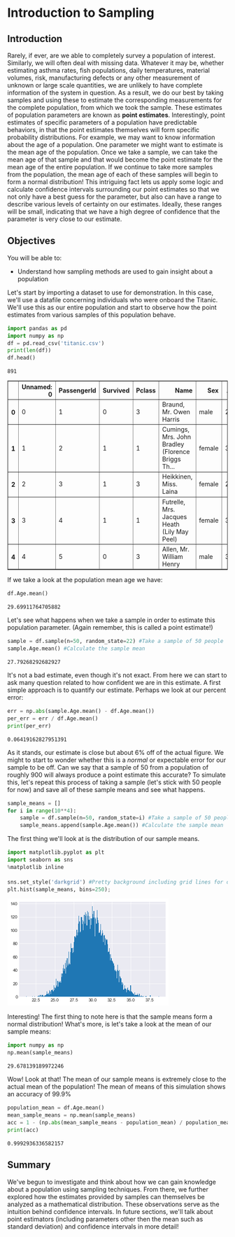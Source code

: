 
# Introduction to Sampling 

## Introduction

Rarely, if ever, are we able to completely survey a population of interest. Similarly, we will often deal with missing data. Whatever it may be, whether estimating asthma rates, fish populations, daily temperatures, material volumes, risk, manufacturing defects or any other measurement of unknown or large scale quantities, we are unlikely to have complete information of the system in question. As a result, we do our best by taking samples and using these to estimate the corresponding measurements for the complete population, from which we took the sample. These estimates of population parameters are known as **point estimates**. Interestingly, point estimates of specific parameters of a population have predictable behaviors, in that the point estimates themselves will form specific probability distributions. For example, we may want to know information about the age of a population. One parameter we might want to estimate is the mean age of the population. Once we take a sample, we can take the mean age of that sample and that would become the point estimate for the mean age of the entire population. If we continue to take more samples from the population, the mean age of each of these samples will begin to form a normal distribution! This intriguing fact lets us apply some logic and calculate confidence intervals surrounding our point estimates so that we not only have a best guess for the parameter, but also can have a range to describe various levels of certainty on our estimates. Ideally, these ranges will be small, indicating that we have a high degree of confidence that the parameter is very close to our estimate.


## Objectives
You will be able to:
* Understand how sampling methods are used to gain insight about a population

Let's start by importing a dataset to use for demonstration. In this case, we'll use a datafile concerning individuals who were onboard the Titanic. We'll use this as our entire population and start to observe how the point estimates from various samples of this population behave.


```python
import pandas as pd
import numpy as np
df = pd.read_csv('titanic.csv')
print(len(df))
df.head()
```

    891





<div>
<style scoped>
    .dataframe tbody tr th:only-of-type {
        vertical-align: middle;
    }

    .dataframe tbody tr th {
        vertical-align: top;
    }

    .dataframe thead th {
        text-align: right;
    }
</style>
<table border="1" class="dataframe">
  <thead>
    <tr style="text-align: right;">
      <th></th>
      <th>Unnamed: 0</th>
      <th>PassengerId</th>
      <th>Survived</th>
      <th>Pclass</th>
      <th>Name</th>
      <th>Sex</th>
      <th>Age</th>
      <th>SibSp</th>
      <th>Parch</th>
      <th>Ticket</th>
      <th>Fare</th>
      <th>Cabin</th>
      <th>Embarked</th>
    </tr>
  </thead>
  <tbody>
    <tr>
      <th>0</th>
      <td>0</td>
      <td>1</td>
      <td>0</td>
      <td>3</td>
      <td>Braund, Mr. Owen Harris</td>
      <td>male</td>
      <td>22.0</td>
      <td>1</td>
      <td>0</td>
      <td>A/5 21171</td>
      <td>7.2500</td>
      <td>NaN</td>
      <td>S</td>
    </tr>
    <tr>
      <th>1</th>
      <td>1</td>
      <td>2</td>
      <td>1</td>
      <td>1</td>
      <td>Cumings, Mrs. John Bradley (Florence Briggs Th...</td>
      <td>female</td>
      <td>38.0</td>
      <td>1</td>
      <td>0</td>
      <td>PC 17599</td>
      <td>71.2833</td>
      <td>C85</td>
      <td>C</td>
    </tr>
    <tr>
      <th>2</th>
      <td>2</td>
      <td>3</td>
      <td>1</td>
      <td>3</td>
      <td>Heikkinen, Miss. Laina</td>
      <td>female</td>
      <td>26.0</td>
      <td>0</td>
      <td>0</td>
      <td>STON/O2. 3101282</td>
      <td>7.9250</td>
      <td>NaN</td>
      <td>S</td>
    </tr>
    <tr>
      <th>3</th>
      <td>3</td>
      <td>4</td>
      <td>1</td>
      <td>1</td>
      <td>Futrelle, Mrs. Jacques Heath (Lily May Peel)</td>
      <td>female</td>
      <td>35.0</td>
      <td>1</td>
      <td>0</td>
      <td>113803</td>
      <td>53.1000</td>
      <td>C123</td>
      <td>S</td>
    </tr>
    <tr>
      <th>4</th>
      <td>4</td>
      <td>5</td>
      <td>0</td>
      <td>3</td>
      <td>Allen, Mr. William Henry</td>
      <td>male</td>
      <td>35.0</td>
      <td>0</td>
      <td>0</td>
      <td>373450</td>
      <td>8.0500</td>
      <td>NaN</td>
      <td>S</td>
    </tr>
  </tbody>
</table>
</div>



If we take a look at the population mean age we have:


```python
df.Age.mean()
```




    29.69911764705882



Let's see what happens when we take a sample in order to estimate this population parameter. (Again remember, this is called a point estimate!)


```python
sample = df.sample(n=50, random_state=22) #Take a sample of 50 people
sample.Age.mean() #Calculate the sample mean
```




    27.79268292682927



It's not a bad estimate, even though it's not exact. From here we can start to ask many question related to how confident we are in this estimate. A first simple approach is to quantify our estimate. Perhaps we look at our percent error:


```python
err = np.abs(sample.Age.mean() - df.Age.mean())
per_err = err / df.Age.mean()
print(per_err)
```

    0.06419162827951391


As it stands, our estimate is close but about 6% off of the actual figure. We might to start to wonder whether this is a *normal* or expectable error for our sample to be off. Can we say that a sample of 50 from a population of roughly 900 will always produce a point estimate this accurate? To simulate this, let's repeat this process of taking a sample (let's stick with 50 people for now) and save all of these sample means and see what happens.


```python
sample_means = []
for i in range(10**4):
    sample = df.sample(n=50, random_state=i) #Take a sample of 50 people
    sample_means.append(sample.Age.mean()) #Calculate the sample mean
```

The first thing we'll look at is the distribution of our sample means.


```python
import matplotlib.pyplot as plt
import seaborn as sns
%matplotlib inline

sns.set_style('darkgrid') #Pretty background including grid lines for our backdrop
plt.hist(sample_means, bins=250);
```


![png](index_files/index_12_0.png)


Interesting! The first thing to note here is that the sample means form a normal distribution! What's more, is let's take a look at the mean of our sample means:


```python
import numpy as np
np.mean(sample_means)
```




    29.678139189972246



Wow! Look at that! The mean of our sample means is extremely close to the actual mean of the population! The mean of means of this simulation shows an accuracy of 99.9%


```python
population_mean = df.Age.mean()
mean_sample_means = np.mean(sample_means)
acc = 1 - (np.abs(mean_sample_means - population_mean) / population_mean)
print(acc)
```

    0.9992936336582157


## Summary


We've begun to investigate and think about how we can gain knowledge about a population using sampling techniques. From there, we further explored how the estimates provided by samples can themselves be analyzed as a mathematical distribution. These observations serve as the intuition behind confidence intervals. In future sections, we'll talk about point estimators (including parameters other then the mean such as standard deviation) and confidence intervals in more detail!
